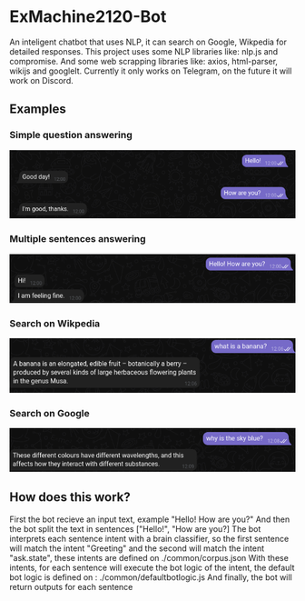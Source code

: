# ExMachine2120-Bot

An inteligent chatbot that uses NLP, it can search on Google, Wikpedia for detailed responses.
This project uses some NLP libraries like: nlp.js and compromise.
And some web scrapping libraries like: axios, html-parser, wikijs and googleIt.
Currently it only works on Telegram, on the future it will work on Discord.

## Examples
### Simple question answering
![image](./conversation_imgs/0.png)

### Multiple sentences answering
![image](./conversation_imgs/1.png)

### Search on Wikpedia
![image](./conversation_imgs/2.png)

### Search on Google
![image](./conversation_imgs/3.png)

## How does this work?
First the bot recieve an input text, example "Hello! How are you?"
And then the bot split the text in sentences ["Hello!", "How are you?]
The bot interprets each sentence intent with a brain classifier, so the first sentence will match the intent "Greeting" and the second will match the intent "ask.state", these intents are defined on ./common/corpus.json
With these intents, for each sentence will execute the bot logic of the intent, the default bot logic is defined on : ./common/defaultbotlogic.js
And finally, the bot will return outputs for each sentence

